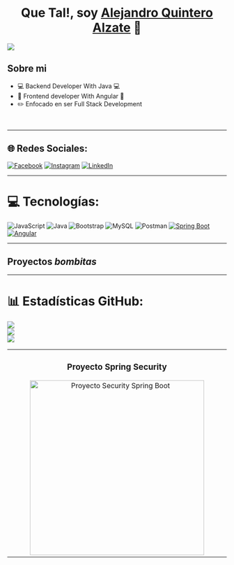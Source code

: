 <div align="center">
<h1 align="center">Que Tal!, soy <a href="https://www.instagram.com/soyalejoquinteroa/">Alejandro Quintero Alzate</a> 👋</h1>
</div>
<img src="https://turbologo.com/designs/41491042"> 

<h/>

## Sobre mi

- 💻 Backend Developer With Java 💻 
- 📲 Frontend developer With Angular 📲
- ✏️ Enfocado en ser Full Stack Development
<br>

<hr/>

## 🌐 Redes Sociales:
[![Facebook](https://img.shields.io/badge/Facebook-%231877F2.svg?logo=Facebook&logoColor=white)](https://www.facebook.com/alejo.quinteroalzate) [![Instagram](https://img.shields.io/badge/Instagram-%23E4405F.svg?logo=Instagram&logoColor=white)](https://www.instagram.com/soyalejoquinteroa/) [![LinkedIn](https://img.shields.io/badge/LinkedIn-%230077B5.svg?logo=linkedin&logoColor=white)](https://www.linkedin.com/in/alejandro-quintero-3079451a6/) 

<hr/>

# 💻 Tecnologías:
![JavaScript](https://img.shields.io/badge/javascript-%23323330.svg?style=for-the-badge&logo=javascript&logoColor=%23F7DF1E) ![Java](https://img.shields.io/badge/java-%23ED8B00.svg?style=for-the-badge&logo=java&logoColor=white)  ![Bootstrap](https://img.shields.io/badge/bootstrap-%23563D7C.svg?style=for-the-badge&logo=bootstrap&logoColor=white) ![MySQL](https://img.shields.io/badge/mysql-%2300f.svg?style=for-the-badge&logo=mysql&logoColor=white)  ![Postman](https://img.shields.io/badge/Postman-FF6C37?style=for-the-badge&logo=postman&logoColor=white) [![Spring Boot](https://img.shields.io/badge/Spring_Boot-2.5.0-green.svg)](https://spring.io/projects/spring-boot) [![Angular](https://img.shields.io/badge/Angular-12-red.svg)](https://angular.io/)

<hr/>



## Proyectos *bombitas*
<table>
<tr>
<td width="50%">
<h3 align="center">Proyecto Spring Security</h3>
<div align="center">
<a href="https://github.com/4lejandroquintero/deval-pizzeria" target="_blank"><img src="https://i.imgur.com/Jji0CIE.jpg" width="400" alt="Proyecto Security Spring Boot"></a>
</div>                                                                                      
</td>

<hr/>

# 📊 Estadísticas GitHub:
![](https://github-readme-stats.vercel.app/api?username=CarlosGomez-99&theme=react&hide_border=false&include_all_commits=true&count_private=false)<br/>
![](https://github-readme-streak-stats.herokuapp.com/?user=CarlosGomez-99&theme=react&hide_border=false)<br/>
![](https://github-readme-stats.vercel.app/api/top-langs/?username=CarlosGomez-99&theme=react&hide_border=false&include_all_commits=true&count_private=false&layout=compact)
